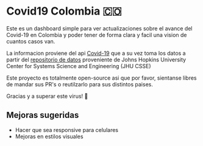 # Covid19 Colombia :colombia:

Este es un dashboard simple para ver actualizaciones sobre el avance del Covid-19 en Colombia y poder tener de forma
clara y facil una vision de cuantos casos van.

La informacion proviene del api [Covid-19](https://covid19api.com/) que a su vez toma los datos a partir del
[repositorio de datos](https://github.com/CSSEGISandData/COVID-19) proveniente de Johns Hopkins University Center for
Systems Science and Engineering (JHU CSSE)
 
Este proyecto es totalmente open-source asi que por favor, sientanse libres de mandar sus PR's o reutilzarlo para sus
distintos paises.

Gracias y a superar este virus! :muscle:

## Mejoras sugeridas
- Hacer que sea responsive para celulares
- Mejoras en estilos visuales
